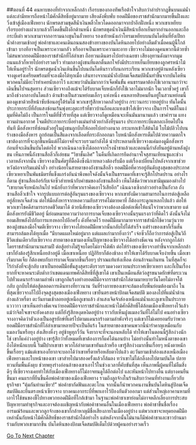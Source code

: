 ##ตอนที่ 44 คนหาบของที่ทำจากเหล็กกล้า
เรือรบของกองทัพเรือต้าโจวสิบกว่าลำปรากฏขึ้นบนแม่น้ำ แต่ละลำมีทหารถือหน้าไม้ศักดิ์สิทธิ์อยู่มากมาย
เสียงดังพึ่บพั่บ ยอดฝีมือของราชสำนักมากมายขึ้นฝั่งและวิ่งเข้าสู่เมืองเฟิ่งหยาง
นักพรตสวมชุดสีน้ำเงินพลิ้วไหวโดดออกมาจากป่าอีกฝั่งหนึ่ง พวกเขาเหยียบเรือรบอย่างแผ่วเบาแล้วก็โดดขึ้นฝั่งอีกด้านหนึ่ง
นักพรตชุดน้ำเงินมีสีหน้าเยือกเย็นยากอ่านออกและถือกระบี่เต๋า พวกเขามาจากอารามฉางชุนในลั่วหยาง
รองเท้าหนังเก่าโทรมเหยียบบนบันไดหินที่ยังเปียกน้ำค้างยามเช้าอยู่
พ่อค้าชาและคนเดินถนนสองข้างทางของบันไดหินถอยไปอย่างลืมตัวเมื่อคนผู้นี้ใกล้เข้ามา บางทีอาจเป็นเพราะความกลัว หรืออาจเป็นเพราะความละอาย
เซียวจางไม่มองดูคนพวกนี้ด้วยซ้ำ ไม่สนพวกยอดฝีมือของราชสำนักที่ไล่ล่าเขา ถือทวนเดินตรงไปอย่างเฉยชา
เสียงอุทานดังมาจากมุมถนนแล้วก็หายไปอย่างรวดเร็ว ท่ามกลางฝูงชนที่แตกตื่นตกใจยังมีประกายเย็นเยียบของลูกศรหน้าไม้ให้เห็นอยู่รำไร
นักพรตชุดน้ำเงินเหินขึ้นไปบนบันไดหินราวกับนกกระเรียน พวกเขาอยู่ด้านหลังเซียวจางดูเคร่งเครียดพร้อมที่จะลงมือได้ทุกเมื่อ
เส้นทางจากแม่น้ำถึงป้อมเจ็ดสมบัตินั้นทำขึ้นจากบันไดหิน พวกคนไม่มีอะไรทำเคยนับเอาไว้ และพบว่ามันมีมากกว่าเจ็ดพันขั้น
คนธรรมดาต้องใช้เวลานานกว่าจะเดินขึ้นไปจนสุดทาง
ส่วนเซียวจางถึงแม้จะได้รับบาดเจ็บหนักก็ยังใช้เวลาไม่มากนัก
ในเวลาชั่วครู่ เขาก็มาถึงช่วงกลางบันไดแล้ว ด้านข้างเป็นสวนหย่อมเล็กๆ แห่งหนึ่ง
คนหลายสิบคนยืนอยู่ในสวนหย่อมนี้ มองดูเขาด้วยสีหน้าซับซ้อนอยู่ใต้ร่มไม้ พวกเขารู้สึกหวาดกลัวอยู่บ้าง กระวนกระวายอยู่บ้าง
ทันใดนั้นประกายกระบี่ที่อับแสงซ่อนเร้นพุ่งทะลุตะกร้าที่ชาวบ้านถือและแทงเข้าใส่เซียวจาง
เป็นการโจมตีในแง่มุมที่คิดไม่ถึง เป็นการโจมตีที่ชั่วร้ายที่สุด
แต่เซียวจางก็ดูเหมือนจะเห็นมันมานานแล้ว เขาคำราม แทงทวนผ่านอากาศ โจมตีประกายกระบี่อย่างแม่นยำด้วยกำลังที่รุนแรง
ประกายกระบี่แตกละเอียดไปในทันที มือสังหารที่ซ่อนตัวอยู่ในฝูงชนถูกบีบให้ถอยไปอย่างอนาถ กระแทกเข้าใส่ต้นไม้
ใบไม้ปลิวไปบนร่างของมือสังหาร ถูกย้อมเป็นสีแดงจากเลือดที่กระอักออกมา
ใบหน้ามือสังหารเต็มไปด้วยความตกใจ เขาต้องการที่จะลุกขึ้นหนีแต่ก็ไม่อาจที่จะรวบรวมกำลังได้
น่าประหลาดที่เซียวจางแค่มองดูมือสังหารก่อนที่จะเดินขึ้นบันไดต่อไป
พวกเฉินฉางเซิงได้ออกจากโรงน้ำชาแล้วและตอนนี้กำลังยืนอยู่ด้านหลังฝูงชน
เห็นภาพนี้ถังซานสือลิ่วก็เอ่ยชม “วิชาชั้นเลิศ”
ในคืนที่เกิดการยึดอำนาจใจสุสานเทียนซูและช่วงเวลาหลังจากนั้น เซียวจางเป็นศัตรูที่ดื้อดึงซึ่งนิกายหลวงต้องรับมือ แต่เรื่องเปลี่ยนไปหลังจากเขาช่วยหวังผ้อจากริมแม่น้ำลั่ว อย่างน้อยในสายตาของถังซานสือลิ่ว ยอดฝีมือที่ควรอยู่อันดับสูงสุดของประกาศเซียวเหยาเป็นพันธมิตรที่แข็งแกร่งอันน่าพึงพอใจดังนั้นจึงเป็นธรรมดาที่เขาจะรู้สึกโปรดปราน
อย่างไรก็ตาม ฮู่ซานสือเอ้อร์กับเจ๋อซิ่วส่ายหน้ากับคำชมของถังซานสือลิ่ว เห็นได้ชัดว่าพวกเขามีมุมมองต่างไป
“เขาบาดเจ็บหนักเกินไป หนักยิ่งกว่าที่พวกเราคิดเอาไว้เสียอีก” เฉินฉางเซิงกล่าวอย่างเป็นกังวล
ถังซานสือลิ่วเข้าใจ
จากรูปแบบการต่อสู้อันรุนแรงของเซียวจาง หากเขายังมีความสามารถในการต่อสู้เหลืออยู่สักหกเจ็ดส่วน ต่อให้มือสังหารจากหอความลับสวรรค์ไม่ตายคาที่ ก็ต้องกระดูกแหลกไปแล้ว
ต่อให้พวกเขาโชคดีสามารถรอดชีวิตมาได้ ด้วยนิสัยของเซียวจางต้องลงมือต่อเพื่อให้แน่ใจว่าพวกเขาตาย
แต่มือสังหารยังมีชีวิตอยู่
นี่ย่อมหมายความว่าอาการบาดเจ็บของเซียวจางนั้นรุนแรงกว่าที่คิดไว้ ดังนั้นจึงไม่ยอมเสียพลังไปกับการแทงหอกไปอีกครั้ง
ดังที่คาดไว้
ยอดฝีมือมากมายจากราชสำนักใช้ความวุ่นวายของฝูงชนลงมือโจมตีเซียวจาง
เซียวจางไล่ยอดฝีมือพวกนั้นกลับไปได้สำเร็จ แต่ร่างของเขาก็เริ่มสั่น สามารถล้มลงได้ทุกเมื่อ
“มีบาดแผลใหม่อยู่มาก แต่แผลเก่ามากยิ่งกว่า”
เจ๋อซิ่วก็ถือว่าการต่อสู้เป็นวิถีชีวิตเช่นเดียวกับเซียวจาง สายตาของเขามองเห็นปัญหาของเซียวจางได้อย่างชัดเจน
หลังจากถูกไล่ล่าโดยราชสำนักมานานสามปี ต่อสู้อย่างไม่รู้จบโดยไม่อาจได้พัก ต่อให้ร่างของเซียวจางทำขึ้นจากเหล็กกล้า เขาก็ยังต้องรู้สึกเหนื่อยล้าอยู่ดี
เมื่อเขาเหนื่อย ปฏิกิริยาก็ต้องช้าลง ทำให้เขาได้รับบาดเจ็บง่ายขึ้น
เมื่อเขาเริ่มบาดเจ็บ ก็ต้องพบกับการบาดเจ็บมากขึ้นเรื่อยๆ ปราณแท้แห้งเหือด อ่อนล้าจนเกินทน ในที่สุดก็จะไร้กำลังที่จะสู้กลับ
เขาเป็นยอดฝีมือขั้นสูงสุดระดับรวบรวมดวงดาวบนประกาศเซียวเหยา และก็เป็นเรื่องยากที่จะหาคนระดับต่ำกว่าเขตแดนเทพศักดิ์สิทธิ์ที่สู้เขาได้ เขาเป็นเหมือนสัตว์อสูรขนาดยักษ์ที่ตระเวนไปทั่วแดนรกร้างตามลำพัง เขาถูกอีแร้งอย่างยอดฝีมือจากราชสำนักไล่ตามมาหบายวันโดยไม่อาจโต้กลับ ถูกบีบให้ต่อสู้ตลอดการเดินทางที่ยาวนาน วันที่ร่างกายของเขาจะล้มลงกับพื้นย่อมต้องมาถึง
ในที่สุดเซียวจางก็ไปถึงจุดสูงสุดของเมืองเฟิ่งหยาง
เขายืนตรงหน้าป้อมเจ็ดสมบัติ มองลงไปที่แม่น้ำด้านล่างแล้วหรี่ตา
ตะวันยามเช้าลอยอยู่เหนือภูเขาแล้ว ลำแสงเจิดจ้าส่องเหนือแม่น้ำและภูเขาเป็นประกายแวววาว
เขาเห็นอย่างชัดเจนว่ายอดฝีมือจากราชสำนักและหน้าไม้ศักดิ์สิทธิ์ได้ล้อมเมืองเฟิ่งหยางไว้แล้ว
แม้ว่าจิตใจเขาจะยังคงสงบ แต่ก็ยังรู้สึกหงุดหงิดอยู่บ้าง ราวกับเห็นฝูงแมลงวันที่ไล่ไม่ไป
คนอย่างเซียวจางอาจคิดว่าตัวเองเป็นอสูรยักษ์ที่เตร่ไปตามแดนรกร้างตามลำพังจริงๆ แต่เขาก็ไม่เคยยอมรับว่าพวกยอดฝีมือราชสำนักที่ไล่ล่าเขามาหลายปีจะเป็นอีแร้ง ในสายตาของเขาคนพวกนี้น่ารำคาญเหมือนกับแมลงวันหรือยุง ส่งเสียงหึ่งๆ อยู่ช้าหูทุกวี่วัน จึงยากจะที่จะนอนหลับได้ ทำให้เขาในตอนนี้รู้สึกง่วงนัก
ใช่ เขาก็แค่ง่วงอยู่บ้าง
เขารู้สึกว่าทั้งหมดที่เขาต้องการก็แค่ได้นอนบ้าง ไม่อย่างนั้นทำไมหนังตาของเขาถึงได้หนักแบบนี้ ริมฝีปากเขาชา พวกไล่ล่าตามเขาทันแล้วหรือ
เขารู้สึกง่วงมากขึ้นเรื่อยๆ หนังตาหนักขึ้นเรื่อยๆ แม้แต่เขาเองก็ยากจะบอกได้ว่าเขาหรี่ตาหรือหลับตาไปแล้ว
ตะวันยามเช้าส่องแสงเหนือเมืองเฟิ่งหยางและใบหน้าของเขา
เขาส่ายไปมาสองครั้งแล้วก็ล้มลง
ทว่าเขาไม่ได้กลิ้งลงไปตามบันได
ปลายทวนทิ่มพื้นดังตุบ ช่วยพยุงร่างอ่อนล้าของเขาเอาไว้ในช่วงเวลาที่คับขันที่สุด
เห็นภาพนี้ผู้คนที่ไม่ลืมสิ่งดีๆ ที่เซียวจางเคยทำให้กับเมืองเฟิ่งหยางก็ไม่อาจทนดูได้อีกต่อไป และหันหน้าไปทางอื่น แต่บางคนยืนขึ้นมา
คนแรกที่ยืนขึ้นคือพ่อค้าชาของเมืองเฟิ่งหยาง รวมถึงลูกจ้างในร้านสิบกว่าคนที่ทำงานเกี่ยวกับธุรกิจชา
“คุ้มกันท่านเซียว!”
พ่อค้าชากัดฟันและตะโกน จากนั้นก็นำพวกคนงานขึ้นบันไดหินสู่ป้อมเจ็ดสมบัติและยืนตรงหน้าเซียวจาง บางคนเอากระบี่ที่พกเอาไว้ป้องกันตัวออกมา แต่ส่วนใหญ่เอาคานหามที่เอาไว้ใช้ขนของชี้ไปทางพวกยอดฝีมือที่ใกล้เข้ามา
ในฐานะพ่อค้าชาเขาย่อมไม่อาจหลีกเลี่ยงการประสบปัญหายามทำธุรกิจและอาจต้องเผชิญหน้ากับพ่อค้าชาคนอื่นในเมืองเฟิ่งหยาง พ่อค้าชาขึ้นชื่อเรื่องอารมณ์ร้อนและพวกลูกจ้างของเขาก็กล้าหาญมีชื่อเสียงภายในเมืองอยู่บ้าง แต่พวกเขาจะหยุดยอดฝีมือเหล่านั้นกับหน้าไม้ศักดิ์สิทธิ์ของราชสำนักได้อย่างไร
แต่หลังจากนั้นไม่นานก็มีพ่อค้าชาและชาวบ้านมาร่วมกับพวกเขามากขึ้น
บันไดหินของป้อมเจ็ดสมบัติเต็มไปด้วยผู้คนอย่างรวดเร็ว


[Go To Next Chapter]( ./871.md)